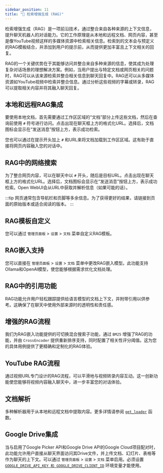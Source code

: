 ```yaml
---
sidebar_position: 11
title: "🔎 检索增强生成 (RAG)"
---
```



检索增强生成（RAG）是一项前沿技术，通过整合来自各种来源的上下文信息，提升聊天机器人的对话能力。它的工作原理是从本地和远程文档、网页内容，甚至是像YouTube视频这样的多媒体资源中检索相关信息。检索到的文本会与预定义的RAG模板结合，并添加到用户的提示前，从而提供更加丰富且上下文相关的回复。

RAG的一个关键优势在于其能够访问并整合来自多种来源的信息，使其成为处理复杂对话场景的理想解决方案。例如，当用户提出与特定文档或网页相关的问题时，RAG可以从该来源检索并整合相关信息到聊天回复中。RAG还可以从多媒体资源如YouTube视频中检索并整合信息。通过分析这些视频的字幕或转录，RAG可以提取相关内容并将其融入聊天回复。

## 本地和远程RAG集成

要使用本地文档，首先需要通过工作区区域的“文档”部分上传这些文档，然后在查询前使用 `#` 符号进行访问。点击出现在聊天框上方的格式化URL。选择后，文档图标会显示在“发送消息”按钮上方，表示成功检索。

您也可以通过在提示开头加上 `#` 和URL来将文档加载到工作区区域。这有助于直接将网页内容融入您的对话中。

## RAG中的网络搜索

为了整合网页内容，可以在聊天中以 `#` 开头，随后是目标URL。点击出现在聊天框上方的格式化URL。选择后，文档图标会显示在“发送消息”按钮上方，表示成功检索。Open WebUI会从URL中获取并解析信息（如果可能的话）。

:::tip
网页通常包含导航栏和页脚等多余信息。为了获得更好的结果，请链接到页面的原始版本或适合阅读的版本。
:::

## RAG模板自定义

您可以通过 `管理员面板` > `设置` > `文档` 菜单自定义RAG模板。

## RAG嵌入支持

您可以直接在 `管理员面板` > `设置` > `文档` 菜单中更改RAG嵌入模型。此功能支持Ollama和OpenAI模型，使您能够根据需求优化文档处理。

## RAG中的引用功能

RAG功能允许用户轻松跟踪提供给语言模型的文档上下文，并附带引用以供参考。这确保了在聊天中使用外部来源时的透明性和责任感。

## 增强的RAG流程

我们为RAG嵌入功能提供的可切换混合搜索子功能，通过 `BM25` 增强了RAG的功能，并由 `CrossEncoder` 提供重新排序支持，同时配置了相关性评分阈值。这为您的具体用例提供了更精确和定制化的RAG体验。

## YouTube RAG流程

通过视频URL专门设计的RAG流程，可以平滑地与视频转录内容互动。这一创新功能使您能够将视频内容融入聊天中，进一步丰富您的对话体验。

## 文档解析

多种解析器用于从本地和远程文档中提取内容。更多详情请参阅 [`get_loader`](https://github.com/open-webui/open-webui/blob/2fa94956f4e500bf5c42263124c758d8613ee05e/backend/apps/rag/main.py#L328) 函数。

## Google Drive集成

当与启用了Google Picker API和Google Drive API的Google Cloud项目配对时，此功能允许用户直接从聊天界面访问其Drive文件，并上传文档、幻灯片、表格等作为聊天的上下文。可以通过 `管理员面板` > `设置` > `文档` 菜单启用。必须设置 [`GOOGLE_DRIVE_API_KEY 和 GOOGLE_DRIVE_CLIENT_ID`](https://github.com/open-webui/docs/blob/main/docs/getting-started/advanced-topics/env-configuration.md) 环境变量才能使用。 
